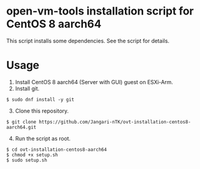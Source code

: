 # open-vm-tools installation script for CentOS 8 aarch64

This script installs some dependencies. See the script for details.

# Usage

1. Install CentOS 8 aarch64 (Server with GUI) guest on ESXi-Arm.
2. Install git.
```
$ sudo dnf install -y git
```
3. Clone this repository.
```
$ git clone https://github.com/Jangari-nTK/ovt-installation-centos8-aarch64.git
```
4. Run the script as root.
```
$ cd ovt-installation-centos8-aarch64
$ chmod +x setup.sh
$ sudo setup.sh
```